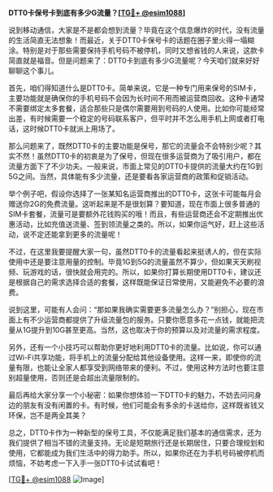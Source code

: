 **DTT0卡保号卡到底有多少G流量？[[TG💪+ @esim1088](https://t.me/s/esim1088)]**

说到移动通信，大家是不是都会想到流量？毕竟在这个信息爆炸的时代，没有流量的生活简直无法想象！而最近，关于DTT0卡保号卡的话题在圈子里火得一塌糊涂。特别是对于那些需要保持手机号码不被停机，同时又想省钱的人来说，这款卡简直就是福音。但是问题来了：DTT0卡到底有多少G流量呢？今天咱们就来好好聊聊这个事儿。

首先，咱们得知道什么是DTT0卡。简单来说，它是一种专门用来保号的SIM卡，主要功能就是确保你的手机号码不会因为长时间不用而被运营商回收。这种卡通常不需要绑定太多套餐，适合那些只是偶尔需要用到号码的人使用。比如你可能经常出差，有时候需要一个稳定的号码联系客户，但平时并不怎么用手机上网或者打电话，这时候DTT0卡就派上用场了。

那么问题来了，既然DTT0卡的主要功能是保号，那它的流量会不会特别少呢？其实不然！虽然DTT0卡的初衷是为了保号，但现在很多运营商为了吸引用户，都在流量方面下了不少功夫。一般来说，市面上常见的DTT0卡提供的流量大约在1G到5G之间。当然，具体能有多少流量，还是要看各家运营商的政策和促销活动。

举个例子吧，假设你选择了一张某知名运营商推出的DTT0卡，这张卡可能每月会赠送你2G的免费流量。这听起来是不是很划算？要知道，现在市面上很多普通的SIM卡套餐，流量可是要额外花钱购买的哦！而且，有些运营商还会不定期推出优惠活动，比如充值送流量、签到领流量之类的。所以，如果你运气好，赶上这些活动，说不定还能拿到更多的流量呢！

不过，在这里我要提醒大家一句，虽然DTT0卡的流量看起来挺诱人的，但在实际使用中还是要注意用量的控制。毕竟1G到5G的流量虽然不算少，但如果天天刷视频、玩游戏的话，很快就会用完的。所以，如果你打算长期使用DTT0卡，建议还是根据自己的需求选择合适的套餐，这样既能保证日常使用，又能避免不必要的浪费。

说到这里，可能有人会问：“那如果我确实需要更多流量怎么办？”别担心，现在市面上有不少运营商都提供了升级流量包的服务。只要你愿意多花一点钱，就能把流量从1G提升到10G甚至更高。当然，这也取决于你的预算以及对流量的需求程度。

另外，还有一个小技巧可以帮助你更好地利用DTT0卡的流量。比如说，你可以通过Wi-Fi共享功能，将手机上的流量分配给其他设备使用。这样一来，即使你的流量有限，也能让全家人都享受到网络带来的便利。不过，使用这种方法时也要注意别超量使用，否则还是会超出流量限制的。

最后再给大家分享一个小秘密：如果你想体验一下DTT0卡的魅力，不妨去问问身边的朋友有没有闲置的卡。有时候，他们可能会有多余的卡送给你，这样既省钱又环保，岂不是两全其美？

总之，DTT0卡作为一种新型的保号工具，不仅能满足我们基本的通信需求，还为我们提供了相当不错的流量支持。无论是短期旅行还是长期居住，只要合理规划和使用，它都能成为我们生活中的得力助手。所以，如果你还在为手机号码被停机而烦恼，不妨考虑一下入手一张DTT0卡试试看吧！

[[TG💪+ @esim1088](https://t.me/s/esim1088) ![Image](https://i.postimg.cc/4NQfJmqS/Snipaste-2025-05-13-00-14-12.png)]